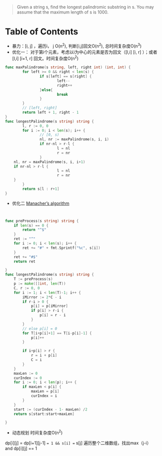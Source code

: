 <!--more-->


> Given a string s, find the longest palindromic substring in s. You may assume that the maximum length of s is 1000. 
# Table of Contents


-   暴力：[i, j] ，遍历i， j O(n<sup>2</sup>), 判断[i,j]回文O(n<sup>2</sup>), 总时间复杂度O(n<sup>3</sup>)
-   优化一： 对于第i个元素，考虑以i为中心的元素是否为回文（[l,i] [i, r] ）；或者[l,i] [i+1, r] 回文。时间复杂度O(n<sup>2</sup>)
```go
func maxPalindrome(s string, left, right int) (int, int) {
        for left >= 0 && right < len(s) {
                if s[left] == s[right] {
                        left--
                        right++
                }else{
                        break
                }
        }
        // [left, right]
        return left + 1, right - 1
}
func longestPalindrome(s string) string {
        l, r := 0, 0
        for i := 0; i < len(s); i++ {
                // [0, s)
                nl, nr := maxPalindrome(s, i, i)
                if nr-nl > r-l {
                        l = nl
                        r = nr
                }
    nl, nr = maxPalindrome(s, i, i+1)
    if nr-nl > r-l {
                        l = nl
                        r = nr
    }
        }
        return s[l : r+1]
}


```


-   优化二 [Manacher’s algorithm](https://articles.leetcode.com/longest-palindromic-substring-part-ii/)
```go


func preProcess(s string) string {
	if len(s) == 0 {
		return "^$"
	}
	ret := "^"
	for i := 0; i < len(s); i++ {
		ret += "#" + fmt.Sprintf("%c", s[i])
	}
	ret += "#$"
	return ret

}
func longestPalindrome(s string) string {
	T := preProcess(s)
	p := make([]int, len(T))
	C, r := 0, 0
	for i := 1; i < len(T)-1; i++ {
		iMirror := 2*C - i
		if r-i > 0 {
			p[i] = p[iMirror]
			if p[i] > r-i {
				p[i] = r - i
			}
		}
		// else p[i] = 0
		for T[i+p[i]+1] == T[i-p[i]-1] {
			p[i]++
		}

		if i+p[i] > r {
			r = i + p[i]
			C = i
		}
	}
	maxLen := 0
	curIndex := 0
	for i := 0; i < len(p); i++ {
		if maxLen < p[i] {
			maxLen = p[i]
			curIndex = i
		}
	}
    start := (curIndex - 1- maxLen) /2
    return s[start:start+maxLen]

}

```
-   动态规划 时间复杂度O(n<sup>2</sup>)

dp[i][j] = dp[i+1][j-1] `= 1 && s[i] =` s[j]
遍历整个二维数组，找出max（j-i）and dp[i][j] == 1
```go
```


